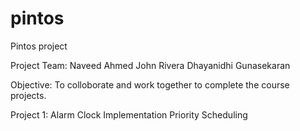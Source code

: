 # pintos
Pintos project

Project Team:
Naveed Ahmed
John Rivera
Dhayanidhi Gunasekaran

Objective:
To colloborate and work together to complete the course projects.

Project 1:
Alarm Clock Implementation
Priority Scheduling
